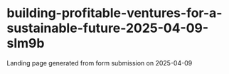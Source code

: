 # building-profitable-ventures-for-a-sustainable-future-2025-04-09-slm9b
Landing page generated from form submission on 2025-04-09
